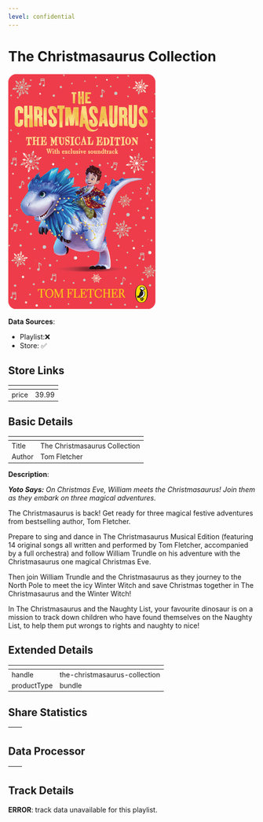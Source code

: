 ```yaml
---
level: confidential
---
```

# The Christmasaurus Collection

![card_[nxycr].png](../../img/cards/card_[nxycr].png)

**Data Sources**: 

- Playlist:❌
- Store: ✅


## Store Links

| <!-- --> | <!-- --> |
| - | - |
| price | 39.99 |


## Basic Details

| <!-- --> | <!-- --> |
| - | - |
| Title | The Christmasaurus Collection |
| Author | Tom Fletcher |

**Description**:

_**Yoto Says:** On Christmas Eve, William meets the Christmasaurus! Join them as they embark on three magical adventures._

The Christmasaurus is back! Get ready for three magical festive adventures from bestselling author, Tom Fletcher.  

Prepare to sing and dance in The Christmasaurus Musical Edition (featuring 14 original songs all written and performed by Tom Fletcher, accompanied by a full orchestra) and follow William Trundle on his adventure with the Christmasaurus one magical Christmas Eve.

Then join William Trundle and the Christmasaurus as they journey to the North Pole to meet the icy Winter Witch and save Christmas together in The Christmasaurus and the Winter Witch!

In The Christmasaurus and the Naughty List, your favourite dinosaur is on a mission to track down children who have found themselves on the Naughty List, to help them put wrongs to rights and naughty to nice!


## Extended Details

| <!-- --> | <!-- --> |
| - | - |
| handle | the-christmasaurus-collection |
| productType | bundle |


## Share Statistics

| <!-- --> | <!-- --> |
| - | - |


## Data Processor

| <!-- --> | <!-- --> |
| - | - |


## Track Details

**ERROR**: track data unavailable for this playlist.
